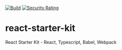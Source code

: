 [![Build](https://github.com/MikeO7/react-starter-kit/workflows/Build/badge.svg)](https://github.com/MikeO7/react-starter-kit/actions)
[![Security Rating](https://sonarcloud.io/api/project_badges/measure?project=MikeO7_react-starter-kit&metric=security_rating)](https://sonarcloud.io/dashboard?id=MikeO7_react-starter-kit)

# react-starter-kit
React Starter Kit - React, Typescript, Babel, Webpack
